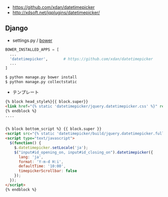 
- https://github.com/xdan/datetimepicker
- http://xdsoft.net/jqplugins/datetimepicker/


## Django

- settings.py / [bower](../bower.md)

~~~py
BOWER_INSTALLED_APPS = [                                                         
  ...
  'datetimepicker',       # https://github.com/xdan/datetimepicker             
  ...
]
~~~
~~~bash
$ python manage.py bower install
$ python manage.py collectstatic
~~~

- テンプレート

~~~html
{% block head_style%}{{ block.super}}
<link href="{% static 'datetimepicker/jquery.datetimepicker.css' %}" rel="stylesheet">
{% endblock %}
....


{% block bottom_script %} {{ block.super }}
<script src="{% static 'datetimepicker/build/jquery.datetimepicker.full.js' %}"></script>
<script type="text/javascript">
  $(function() {
    $.datetimepicker.setLocale('ja');
    $("input#id_opening_on, input#id_closing_on").datetimepicker({
      lang: 'ja',
      format: 'Y-m-d H:i',
      defaultTime: '10:00',
      timepickerScrollbar: false
    });
  });
</script>
{% endblock %}
~~~
